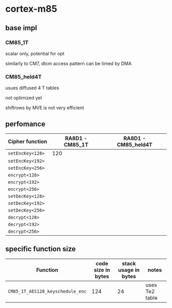 # cortex-m85



## base impl

### CM85_1T

scalar only, potential for opt

similarly to CM7, dtcm access pattern can be timed by DMA

### CM85_held4T

usues diffused 4 T tables

not optimized yet

shiftrows by MVE is not very efficient

## perfomance

| Cipher function  | RA8D1 - CM85_1T  | RA8D1 - CM85_held4T |
|------------------|------------------|------------------|
| `setEncKey<128>` | 120 |  |
| `setEncKey<192>` |  |  |
| `setEncKey<256>` |  |  |
| `encrypt<128>`   |  |  |
| `encrypt<192>`   |  |  |
| `encrypt<256>`   |  |  |
| `setDecKey<128>` |  |  |
| `setDecKey<192>` |  |  |
| `setDecKey<256>` |  |  |
| `decrypt<128>`   |  |  |
| `decrypt<192>`   |  |  |
| `decrypt<256>`   |  |  |

## specific function size

| Function | code size in bytes | stack usage in bytes | notes |
|----------|--------------------|----------------------|-------|
| `CM85_1T_AES128_keyschedule_enc` | 124 | 24 | uses Te2 table |